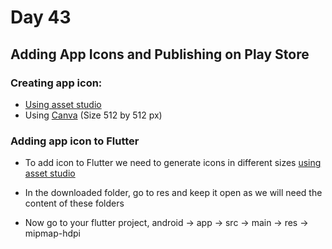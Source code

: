 # Day 43

## Adding App Icons and Publishing on Play Store

### Creating app icon:
- [Using asset studio](https://romannurik.github.io/AndroidAssetStudio/icons-launcher.html#foreground.type=clipart&foreground.clipart=360&foreground.space.trim=1&foreground.space.pad=0.25&foreColor=rgba(96%2C%20125%2C%20139%2C%200)&backColor=rgb(68%2C%20138%2C%20255)&crop=0&backgroundShape=square&effects=none&name=ic_launcher)
- Using [Canva](https://www.canva.com/) (Size 512 by 512 px)

### Adding app icon to Flutter
- To add icon to Flutter we need to generate icons in different sizes 
[using asset studio](https://romannurik.github.io/AndroidAssetStudio/icons-launcher.html#foreground.type=clipart&foreground.clipart=360&foreground.space.trim=1&foreground.space.pad=0.25&foreColor=rgba(96%2C%20125%2C%20139%2C%200)&backColor=rgb(68%2C%20138%2C%20255)&crop=0&backgroundShape=square&effects=none&name=ic_launcher)

- In the downloaded folder, go to res and keep it open as we will need the content of these folders
- Now go to your flutter project, android -> app -> src -> main -> res -> mipmap-hdpi  